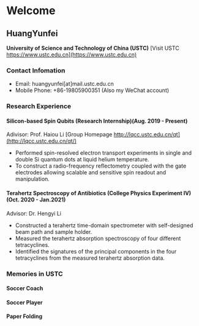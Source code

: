 # Welcome
## HuangYunfei
**University of Science and Technology of China (USTC)**
[Visit USTC https://www.ustc.edu.cn](https://www.ustc.edu.cn)
### Contact Infomation
+ Email: huangyunfei[at]mail.ustc.edu.cn
+ Mobile Phone: +86-19805900351 (Also my WeChat account)
### Research Experience
#### Silicon-based Spin Qubits (Research Internship)(Aug. 2019 - Present)
Adivisor: Prof. Haiou Li    [Group Homepage http://lqcc.ustc.edu.cn/qt](http://lqcc.ustc.edu.cn/qt/)

+ Performed spin-resolved electron transport experiments in single and double Si quantum dots at liquid helium temperature.
+ To construct a radio-frequency reflectometry coupled with the gate electrodes allowing scalable and sensitive spin readout and manipulation.
#### Terahertz Spectroscopy of Antibiotics (College Physics Experiment IV)(Oct. 2020 - Jan.2021)
Advisor: Dr. Hengyi Li

+	Constructed a terahertz time-domain spectrometer with self-designed beam path and sample holder.
+	Measured the terahertz absorption spectroscopy of four different tetracyclines.
+	Identified the signatures of the principal components in the four tetracyclines from the measured terahertz absorption data.

### Memories in USTC
#### Soccer Coach

#### Soccer Player

#### Paper Folding
